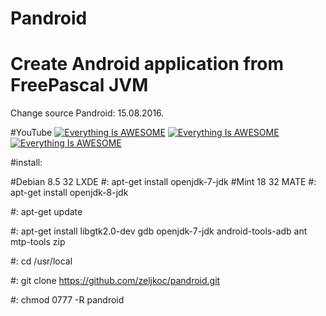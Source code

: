 # Pandroid

# Create Android application from FreePascal JVM 

Change source Pandroid: 15.08.2016.

#YouTube
[![Everything Is AWESOME](https://i.ytimg.com/vi/ZHlzS15Jy9k/2.jpg?time=1471235652334)](https://youtu.be/G7qLtrcSD6s "Everything Is AWESOME")
[![Everything Is AWESOME](https://i.ytimg.com/vi/cEve3C8pXUM/1.jpg?time=1471193917989)](https://youtu.be/cEve3C8pXUM "Everything Is AWESOME")
[![Everything Is AWESOME](https://i.ytimg.com/vi/MLpfdjQg5_I/2.jpg?time=1490043224837)](https://youtu.be/MLpfdjQg5_I "Everything Is AWESOME")

#install:

#Debian 8.5 32 LXDE #: apt-get install openjdk-7-jdk
#Mint 18 32 MATE    #: apt-get install openjdk-8-jdk

 #: apt-get update

 #: apt-get install libgtk2.0-dev gdb openjdk-7-jdk android-tools-adb ant mtp-tools zip

 
 #: cd /usr/local

 #: git clone https://github.com/zeljkoc/pandroid.git

 #: chmod 0777 -R pandroid


 



